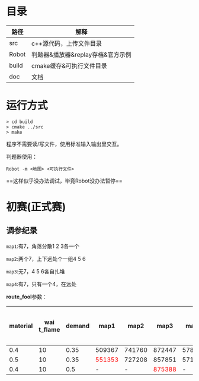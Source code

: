 #  目录

| 路径  | 解释                              |
| ----- | --------------------------------- |
| src   | c++源代码，上传文件目录           |
| Robot | 判题器&播放器&replay存档&官方示例 |
| build | cmake缓存&可执行文件目录          |
| doc   | 文档                              |



# 运行方式

```
> cd build
> cmake ../src
> make
```



程序不需要读/写文件，使用标准输入输出里交互。

判题器使用：

```
Robot -m <地图> <可执行文件>
```

==这样似乎没办法调试，毕竟Robot没办法暂停==



# 初赛(正式赛)

## 调参纪录 

`map1`:有7，角落分散1 2 3各一个

`map2`:两个7，上下远处个一组4 5 6

`map3`:无7，4 5 6各自扎堆

`map4`:有7，只有一个4，在远处

**route_fool**参数：

| material | wai t_flame | demand | map1                            | map2   | map3                            | map4   | 总分                             | 其他逻辑 |
| -------- | ----------- | ------ | ------------------------------- | ------ | ------------------------------- | ------ | -------------------------------- | -------- |
| 0.4      | 10          | 0.35   | 509367                          | 741760 | 872447                          | 578181 | <font color='red'>2701755</font> |          |
| 0.5      | 10          | 0.35   | <font color='red'>551353</font> | 727208 | 857851                          | 571735 | 2708147                          |          |
| 0.4      | 10          | 0.5    | -                               | -      | <font color='red'>875388</font> | -      | 26-                              |          |





